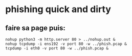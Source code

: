 # phishing quick and dirty

## faire sa page puis:

```shell
nohup python3 -m http.server 80 > ../nohup.out &
nohup tcpdump -i ens192 -v port 80 -w ../phish.pcap &
tcpdump -i eth0 -v port 80 -w ../phish.pcap &
```
